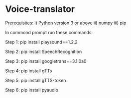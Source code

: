 # Voice-translator
Prerequisites: i) Python version 3 or above 
              ii) numpy 
             iii) pip

In commond prompt run these commands: 

Step 1: pip install playsound==1.2.2  

Step 2: pip install SpeechRecognition 

Step 3: pip install googletrans==3.1.0a0

Step 4: pip install gTTs

Step 5: pip install gTTS-token

Step 6: pip install pyaudio


